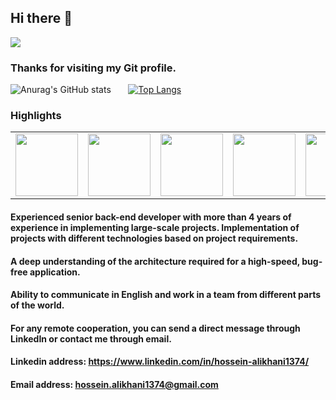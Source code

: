 ## Hi there 👋

![](https://komarev.com/ghpvc/?username=HosseinAlikhani&color=blueviolet)

### Thanks for visiting my Git profile.




![Anurag's GitHub stats](https://github-readme-stats.vercel.app/api?username=HosseinAlikhani&show_icons=true&theme=tokyonight)
&nbsp;
&nbsp;
&nbsp;
[![Top Langs](https://github-readme-stats.vercel.app/api/top-langs/?username=HosseinAlikhani&layout=compact&theme=tokyonight)](https://github.com/anuraghazra/github-readme-stats)



### Highlights
<table>
  <tr>
    <td><img src="https://cdn.iconscout.com/icon/free/png-256/php-99-1175127.png" width="100"></td>
    <td><img src="https://cdn.iconscout.com/icon/free/png-256/laravel-226015.png" width="100"></td>
    <td><img src="https://cdn.iconscout.com/icon/free/png-256/python-2-226051.png" width="100"></td>
    <td><img src="https://cdn.iconscout.com/icon/free/png-64/javascript-24-1174950.png" width="100"></td>
    <td><img src="https://cdn.iconscout.com/icon/free/png-64/typescript-1174965.png" width="100"></td>
    <td><img src="https://cdn.iconscout.com/icon/free/png-64/node-js-1174925.png" width="100"></td>
    <td><img src="https://cdn.iconscout.com/icon/free/png-64/github-170-1175028.png" width="100"></td>
    <td><img src="https://cdn.iconscout.com/icon/free/png-64/visualstudio-1-1174964.png" width="100"></td>
   </tr>
  </table>



#### Experienced senior back-end developer with more than 4 years of experience in implementing large-scale projects. Implementation of projects with different technologies based on project requirements.
  
#### A deep understanding of the architecture required for a high-speed, bug-free application.
#### Ability to communicate in English and work in a team from different parts of the world.
#### For any remote cooperation, you can send a direct message through LinkedIn or contact me through email.

#### Linkedin address: https://www.linkedin.com/in/hossein-alikhani1374/
#### Email address: hossein.alikhani1374@gmail.com
